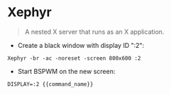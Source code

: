 # Xephyr

> A nested X server that runs as an X application.

- Create a black window with display ID ":2":

`Xephyr -br -ac -noreset -screen 800x600 :2`

- Start BSPWM on the new screen:

`DISPLAY=:2 {{command_name}}`
